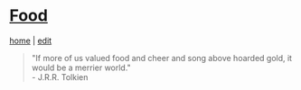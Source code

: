 # [Food](https://alwinwoo.github.io/pages/food.html)
[home](https://alwinwoo.github.io/) | [edit](https://github.com/alwinwoo/alwinwoo.github.io/edit/master/pages/food.md)

> "If more of us valued food and cheer and song above hoarded gold, it would be a merrier world."<br> - J.R.R. Tolkien
